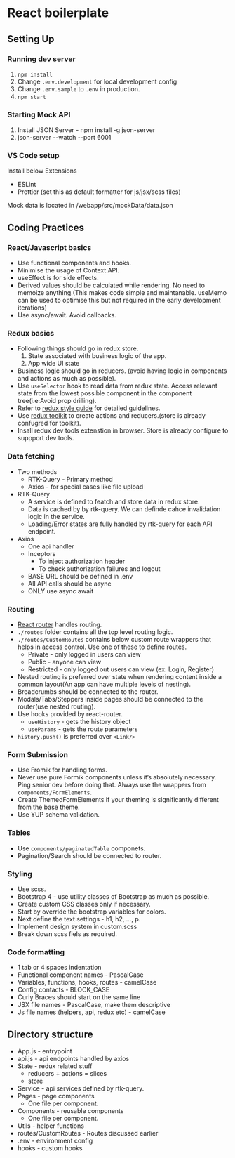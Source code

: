 # React boilerplate


## Setting Up

### Running dev server

1. `npm install`
2. Change `.env.development` for local development config
3. Change `.env.sample` to `.env` in production.
4. `npm start`

### Starting Mock API

1. Install JSON Server - npm install -g json-server
2. json-server --watch <path to mock data file> --port 6001

### VS Code setup

Install below Extensions

-   ESLint
-   Prettier (set this as default formatter for js/jsx/scss files)

Mock data is located in /webapp/src/mockData/data.json


## Coding Practices

### React/Javascript basics

- Use functional components and hooks.
- Minimise the usage of Context API.
- useEffect is for side effects.
- Derived values should be calculated while rendering. No need to memoize anything.(This makes code simple and maintanable. useMemo can be used to optimise this but not required in the early development iterations)
- Use async/await. Avoid callbacks.

### Redux basics
- Following things should go in redux store.
    1. State associated with business logic of the app.
    2. App wide UI state
- Business logic should go in reducers. (avoid having logic in components and actions as much as possible).
- Use `useSelector` hook to read data from redux state. Access relevant state from the lowest possible component in the component tree(i.e:Avoid prop drilling).
- Refer to <a href="https://redux.js.org/style-guide" >redux style guide</a> for detailed guidelines.
- Use <a href="https://redux-toolkit.js.org/">redux toolkit</a> to create actions and reducers.(store is already confugred for toolkit).
- Insall redux dev tools extenstion in browser. Store is already configure to suppport dev tools.

### Data fetching
- Two methods
    - RTK-Query - Primary method
    - Axios - for special cases like file upload
- RTK-Query
    - A service is defined to featch and store data in redux store.
    - Data is cached by by rtk-query. We can definde cahce invalidation logic in the service.
    - Loading/Error states are fully handled by rtk-query for each API endpoint.
- Axios
    - One api handler
    - Inceptors 
        - To inject authorization header
        - To check authorization failures and logout
    - BASE URL should be defined in .env
    - All API calls should be async
    - ONLY use async await

### Routing
- <a href="https://reactrouter.com/web/guides/quick-start">React router</a> handles routing.
- `./routes` folder contains all the top level routing logic.
- `./routes/CustomRoutes` contains below custom route wrappers that helps in access control. Use one of these to define routes.
    - Private - only logged in users can view
    - Public - anyone can view
    - Restricted - only logged out users can view (ex: Login, Register)
- Nested routing is preferred over state when rendering content inside a common layout(An app can have multiple levels of nesting).
- Breadcrumbs should be connected to the router.
- Modals/Tabs/Steppers inside pages should be connected to the router(use nested routing).
- Use hooks provided by react-router.
    - `useHistory` - gets the history object
    - `useParams` - gets the route parameters
- `history.push()` is preferred over `<Link/>`

### Form Submission
- Use Fromik for handling forms.
- Never use pure Formik components unless it’s absolutely necessary. Ping senior dev before doing that. Always use the wrappers from `components/FormElements`.
- Create ThemedFormElements if your theming is significantly different from the base theme.
- Use YUP schema validation.

### Tables
- Use `components/paginatedTable` componets.
- Pagination/Search should be connected to router.

### Styling
- Use scss.
- Bootstrap 4 - use utility classes of Bootstrap as much as possible.
- Create custom CSS classes only if necessary.
- Start by override the bootstrap variables for colors.
- Next define the text settings - h1, h2, …, p.
- Implement design system in custom.scss
- Break down scss fiels as required.

### Code formatting
- 1 tab or 4 spaces indentation
- Functional component names - PascalCase
- Variables, functions, hooks, routes - camelCase
- Config contacts - BLOCK_CASE
- Curly Braces should start on the same line
- JSX file names - PascalCase, make them descriptive
- Js file names (helpers, api, redux etc) - camelCase


## Directory structure

- App.js - entrypoint
- api.js - api endpoints handled by axios
- State - redux related stuff
    - reducers + actions = slices
    - store
- Service - api services defined by rtk-query.
- Pages - page components
    - One file per component.
- Components - reusable components
    - One file per component.
- Utils - helper functions
- routes/CustomRoutes - Routes discussed earlier
- .env - environment config 
- hooks - custom hooks

